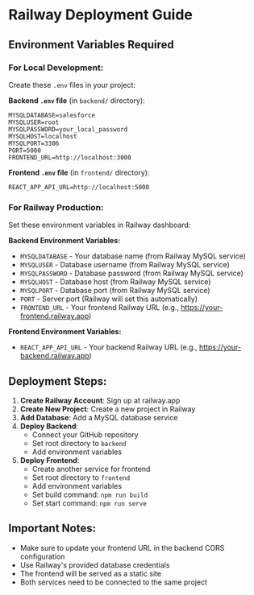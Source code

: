# Railway Deployment Guide

## Environment Variables Required

### For Local Development:
Create these `.env` files in your project:

**Backend `.env` file** (in `backend/` directory):
```
MYSQLDATABASE=salesforce
MYSQLUSER=root
MYSQLPASSWORD=your_local_password
MYSQLHOST=localhost
MYSQLPORT=3306
PORT=5000
FRONTEND_URL=http://localhost:3000
```

**Frontend `.env` file** (in `frontend/` directory):
```
REACT_APP_API_URL=http://localhost:5000
```

### For Railway Production:
Set these environment variables in Railway dashboard:

**Backend Environment Variables:**
- `MYSQLDATABASE` - Your database name (from Railway MySQL service)
- `MYSQLUSER` - Database username (from Railway MySQL service)
- `MYSQLPASSWORD` - Database password (from Railway MySQL service)
- `MYSQLHOST` - Database host (from Railway MySQL service)
- `MYSQLPORT` - Database port (from Railway MySQL service)
- `PORT` - Server port (Railway will set this automatically)
- `FRONTEND_URL` - Your frontend Railway URL (e.g., https://your-frontend.railway.app)

**Frontend Environment Variables:**
- `REACT_APP_API_URL` - Your backend Railway URL (e.g., https://your-backend.railway.app)

## Deployment Steps:

1. **Create Railway Account**: Sign up at railway.app
2. **Create New Project**: Create a new project in Railway
3. **Add Database**: Add a MySQL database service
4. **Deploy Backend**: 
   - Connect your GitHub repository
   - Set root directory to `backend`
   - Add environment variables
5. **Deploy Frontend**:
   - Create another service for frontend
   - Set root directory to `frontend`
   - Add environment variables
   - Set build command: `npm run build`
   - Set start command: `npm run serve`

## Important Notes:
- Make sure to update your frontend URL in the backend CORS configuration
- Use Railway's provided database credentials
- The frontend will be served as a static site
- Both services need to be connected to the same project
